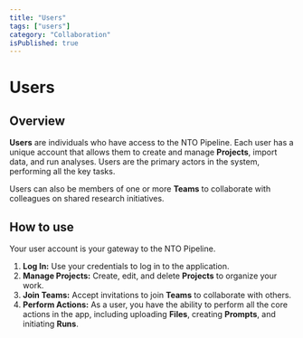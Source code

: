 ```yaml
---
title: "Users"
tags: ["users"]
category: "Collaboration"
isPublished: true
---
```


# Users

## Overview

**Users** are individuals who have access to the NTO Pipeline. Each user has a unique account that allows them to create and manage **Projects**, import data, and run analyses. Users are the primary actors in the system, performing all the key tasks.

Users can also be members of one or more **Teams** to collaborate with colleagues on shared research initiatives.

## How to use

Your user account is your gateway to the NTO Pipeline.

1.  **Log In:** Use your credentials to log in to the application.
2.  **Manage Projects:** Create, edit, and delete **Projects** to organize your work.
3.  **Join Teams:** Accept invitations to join **Teams** to collaborate with others.
4.  **Perform Actions:** As a user, you have the ability to perform all the core actions in the app, including uploading **Files**, creating **Prompts**, and initiating **Runs**.